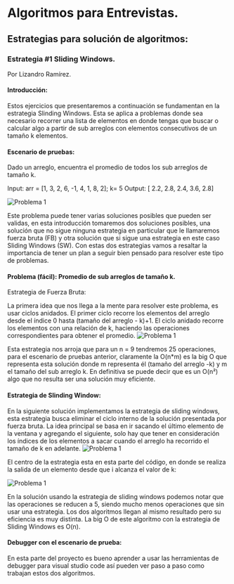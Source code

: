 # Algoritmos para Entrevistas.

## Estrategias para solución de algoritmos:

### Estrategia #1 Sliding Windows. 
Por Lizandro Ramírez.

#### Introducción:

Estos ejercicios que presentaremos a continuación se fundamentan en la estrategia Slinding Windows. Esta se aplica a problemas donde sea necesario recorrer una lista de elementos en donde tengas que buscar o calcular algo a partir de sub arreglos con elementos consecutivos de un tamaño k elementos.


#### Escenario de pruebas:

Dado un arreglo, encuentra el promedio de todos los sub arreglos de tamaño k.

Input: arr = [1, 3, 2, 6, -1, 4, 1, 8, 2];  k= 5
Output: [ 2.2, 2.8, 2.4, 3.6, 2.8]

![Problema 1](https://lh6.googleusercontent.com/5LgvQJz1nniwMIqEs8csP2_tOMUq81vDE91atpH59fYgcva-aGcsdM6SEhSoh9ImtxwYm9mSjhrLNIuTZJnPUnPZ_FELKJSVUsAAzKTN)

Este problema puede tener varias soluciones posibles que pueden ser validas,  en esta introducción tomaremos dos soluciones posibles, una solución que no sigue ninguna estrategia en particular que le llamaremos fuerza bruta (FB) y otra solución que si sigue una estrategia en este caso Sliding Windows (SW). Con estas dos estrategias vamos a resaltar la importancia de tener un plan a seguir bien pensado para resolver este tipo de problemas. 


#### Problema (fácil): Promedio de sub arreglos de tamaño k.
Estrategia de Fuerza Bruta:

La primera idea que nos llega a la mente para resolver este problema, es usar ciclos anidados. El primer ciclo recorre los elementos del arreglo desde el índice 0 hasta  (tamaño del arreglo - k)+1. El ciclo anidado  recorre los elementos con una relación de k, haciendo las operaciones correspondientes para obtener el promedio.
![Problema 1](https://lh4.googleusercontent.com/Ma5kaP-NAVe7Bf7iXTER0na9k-vZae6szDWfUfzGdRG9MMXx6F_RFh7OzNq3OcVVR0yUksYaUpo7MBg8UfQ8eO-o985CekQkxwr2HZ0PmJ8HSJHPaiUNJVxjvfDs-Qs1HGsoDwra)



Esta estrategia nos arroja que para un n = 9  tendremos 25 operaciones,  para el escenario de pruebas anterior, claramente la O(n*m) es la big O que representa esta solución donde m representa él (tamaño del arreglo -k) y  m el tamaño del sub arreglo k. En definitiva se puede decir que es un O(n²) algo que no resulta ser una solución muy eficiente.

#### Estrategia de Slinding Window:

En la siguiente solución implementamos la estrategia de sliding windows, esta estrategia busca eliminar el ciclo interno  de la solución presentada por fuerza bruta. La idea principal se basa en ir sacando el último elemento de la ventana  y agregando el siguiente, solo hay que tener en consideración los índices de los elementos a sacar cuando el arreglo ha recorrido el tamaño de k en adelante.
![Problema 1](https://lh3.googleusercontent.com/acgmALBsJEokk6bwltWsTKCyIPvkw-wxrjUvJC4oXeehkd1bU4V2HPOZwoz7MtwvxQ8IDbubqdUuCVj66SRf3f4sKcMUc709ethmQzB2)


El centro de la estrategia esta en esta parte del código, en donde se realiza la salida de un elemento desde que i alcanza el valor de k:

![Problema 1](https://lh5.googleusercontent.com/BcseciTB7NzPLTYVomsm3pbltz5zv5hTvCFw1IfNe5yzjUFk1f8l__izz455zvfJFg3Jd-z0US2nbcLIpptHh9JMwwumAtY20l2IVrk)

En la solución usando la estrategia de sliding windows podemos notar que las operaciones se reducen a 5, siendo mucho menos operaciones que sin usar una estrategia. Los dos algoritmos llegan al mismo resultado pero su eficiencia es muy distinta. La big O de este algoritmo con la estrategia de Sliding Windows es O(n).

#### Debugger con el escenario de prueba:

En esta parte del proyecto es bueno aprender a usar las herramientas de debugger para visual studio code así pueden ver paso a paso como trabajan estos dos algoritmos. 


